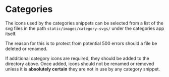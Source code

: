# Categories

The icons used by the categories snippets can be selected from a list of the svg files in the path `static/images/category-svgs/` under the categories app itself.

The reason for this is to protect from potential 500 errors should a file be deleted or renamed.

If additional category icons are required, they should be added to the directory above. Once added, icons should not be renamed or removed unless it is **absolutely certain** they are not in use by any category snippet.
